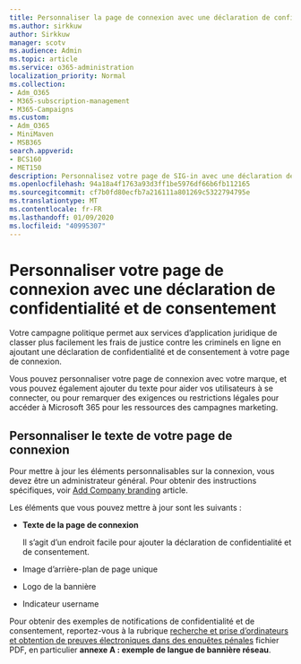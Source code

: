 ```yaml
---
title: Personnaliser la page de connexion avec une déclaration de confidentialité et de consentement
ms.author: sirkkuw
author: Sirkkuw
manager: scotv
ms.audience: Admin
ms.topic: article
ms.service: o365-administration
localization_priority: Normal
ms.collection:
- Adm_O365
- M365-subscription-management
- M365-Campaigns
ms.custom:
- Adm_O365
- MiniMaven
- MSB365
search.appverid:
- BCS160
- MET150
description: Personnalisez votre page de SIG-in avec une déclaration de confidentialité et de consentement pour Microsoft 365 pour les campagnes.
ms.openlocfilehash: 94a18a4f1763a93d3ff1be5976df66b6fb112165
ms.sourcegitcommit: cf7b0fd80ecfb7a216111a801269c5322794795e
ms.translationtype: MT
ms.contentlocale: fr-FR
ms.lasthandoff: 01/09/2020
ms.locfileid: "40995307"
---
```

# <a name="customize-your-sign-in-page-with-a-privacy-and-consent-notice"></a>Personnaliser votre page de connexion avec une déclaration de confidentialité et de consentement

Votre campagne politique permet aux services d’application juridique de classer plus facilement les frais de justice contre les criminels en ligne en ajoutant une déclaration de confidentialité et de consentement à votre page de connexion.

Vous pouvez personnaliser votre page de connexion avec votre marque, et vous pouvez également ajouter du texte pour aider vos utilisateurs à se connecter, ou pour remarquer des exigences ou restrictions légales pour accéder à Microsoft 365 pour les ressources des campagnes marketing.

## <a name="customize-the-text-on-your-sign-in-page"></a>Personnaliser le texte de votre page de connexion

Pour mettre à jour les éléments personnalisables sur la connexion, vous devez être un administrateur général. Pour obtenir des instructions spécifiques, voir [Add Company branding](https://docs.microsoft.com/azure/active-directory/fundamentals/customize-branding) article.

Les éléments que vous pouvez mettre à jour sont les suivants :

- **Texte de la page de connexion**

    Il s’agit d’un endroit facile pour ajouter la déclaration de confidentialité et de consentement.
- Image d’arrière-plan de page unique
- Logo de la bannière
- Indicateur username

Pour obtenir des exemples de notifications de confidentialité et de consentement, reportez-vous à la rubrique [recherche et prise d’ordinateurs et obtention de preuves électroniques dans des enquêtes pénales](https://www.justice.gov/sites/default/files/criminal-ccips/legacy/2015/01/14/ssmanual2009.pdf) fichier PDF, en particulier **annexe A : exemple de langue de bannière réseau**.

